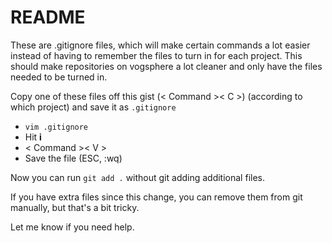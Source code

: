 # README

These are .gitignore files, which will make certain commands a lot easier instead of 
having to remember the files to turn in for each project.  This should make repositories on vogsphere a lot
cleaner and only have the files needed to be turned in.

Copy one of these files off this gist (< Command >< C >) (according to which project) and save it as ```.gitignore```



- ```vim .gitignore```
- Hit **i**
- < Command >< V >
- Save the file (ESC, :wq)

Now you can run ```git add .``` without git adding additional files.  

If you have extra files since this change, you can remove them from git manually, but that's a bit tricky.  

Let me know if you need help.
